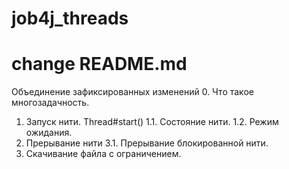 # job4j_threads
# change README.md
Объединение зафиксированных изменений
0. Что такое многозадачность.
1. Запуск нити. Thread#start()
1.1. Состояние нити.
1.2. Режим ожидания.
3. Прерывание нити
3.1. Прерывание блокированной нити.
4. Скачивание файла с ограничением.

